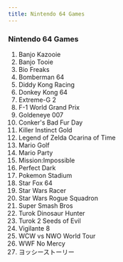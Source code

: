 ```yaml
---
title: Nintendo 64 Games
---
```


### Nintendo 64 Games

<ol>
<li>Banjo Kazooie</li>
<li>Banjo Tooie</li>
<li>Bio Freaks</li>
<li>Bomberman 64</li>
<li>Diddy Kong Racing</li>
<li>Donkey Kong 64</li>
<li>Extreme-G 2</li>
<li>F-1 World Grand Prix</li>
<li>Goldeneye 007</li>
<li>Conker's Bad Fur Day</li>
<li>Killer Instinct Gold</li>
<li>Legend of Zelda Ocarina of Time</li>
<li>Mario Golf</li>
<li>Mario Party</li>
<li>Mission:Impossible</li>
<li>Perfect Dark</li>
<li>Pokemon Stadium</li>
<li>Star Fox 64</li>
<li>Star Wars Racer</li>
<li>Star Wars Rogue Squadron</li>
<li>Super Smash Bros</li>
<li>Turok Dinosaur Hunter</li>
<li>Turok 2 Seeds of Evil</li>
<li>Vigilante 8</li>
<li>WCW vs NWO World Tour</li>
<li>WWF No Mercy</li>
<li>ヨッシーストーリー</li>
</ol>
